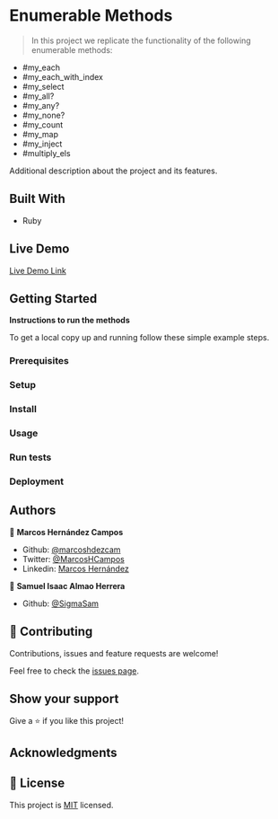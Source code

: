 # Enumerable Methods

> In this project we replicate the functionality of the following enumerable methods: 
- #my_each
- #my_each_with_index
- #my_select
- #my_all?
- #my_any?
- #my_none?
- #my_count
- #my_map
- #my_inject
- #multiply_els



Additional description about the project and its features.

## Built With

- Ruby

## Live Demo

[Live Demo Link](https://repl.it/@SigmaSam/Enumerable-Methods)


## Getting Started

**Instructions to run the methods**

To get a local copy up and running follow these simple example steps.

### Prerequisites

### Setup

### Install

### Usage

### Run tests

### Deployment



## Authors

👤 **Marcos Hernández Campos**
- Github: [@marcoshdezcam](https://github.com/marcoshdezcam)
- Twitter: [@MarcosHCampos](https://twitter.com/MarcosHCampos)
- Linkedin: [Marcos Hernández](https://linkedin.com/marcos-hernández-56058119a/)

👤 **Samuel Isaac Almao Herrera**
- Github: [@SigmaSam](https://github.com/sigmasam)

## 🤝 Contributing

Contributions, issues and feature requests are welcome!

Feel free to check the [issues page](issues/).

## Show your support

Give a ⭐️ if you like this project!

## Acknowledgments


## 📝 License

This project is [MIT](lic.url) licensed.